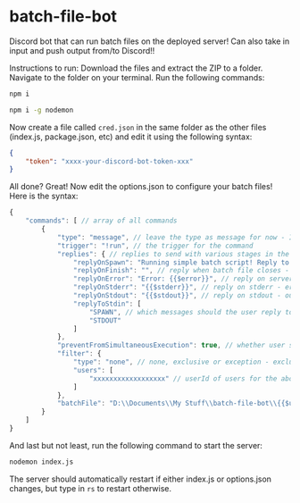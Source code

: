 # batch-file-bot
Discord bot that can run batch files on the deployed server! Can also take in input and push output from/to Discord!!

Instructions to run:
Download the files and extract the ZIP to a folder. Navigate to the folder on your terminal. Run the following commands:

```bash
npm i
```
```bash
npm i -g nodemon
```

Now create a file called ```cred.json``` in the same folder as the other files (index.js, package.json, etc) and edit it using the following syntax:

```json
{
    "token": "xxxx-your-discord-bot-token-xxx"
}
```

All done? Great! Now edit the options.json to configure your batch files! Here is the syntax:

```javascript
{
    "commands": [ // array of all commands
        {
            "type": "message", // leave the type as message for now - I will add more types such as slash commands in the future
            "trigger": "!run", // the trigger for the command
            "replies": { // replies to send with various stages in the batch file execution - leave blank string to not send any reply
                "replyOnSpawn": "Running simple batch script! Reply to this message to get an echo!", // reply when batch file is spawned
                "replyOnFinish": "", // reply when batch file closes - add {{$code}} to insert exit code
                "replyOnError": "Error: {{$error}}", // reply on server error - path wrong, etc. - add {{$error}} to insert error message
                "replyOnStderr": "{{$stderr}}", // reply on stderr - error generated within the batch file - add {$stderr}} to insert the error message
                "replyOnStdout": "{{$stdout}}", // reply on stdout - output generated by the batch file - add {{$stdout}} to insert the output message
                "replyToStdin": [
                    "SPAWN", // which messages should the user reply to in order to input text into the batch file - for example: SPAWN means that if the user replies to the replyOnSpawn message, it will go as input to the batch file
                    "STDOUT"
                ]
            },
            "preventFromSimultaneousExecution": true, // whether user should be able to run the same batch file multiple times simultaneously
            "filter": {
                "type": "none", // none, exclusive or exception - exclusive means only specified users should be able to run command, exception means all users except specified users should be able to run command - none means anybody can run command
                "users": [
                    "xxxxxxxxxxxxxxxxxx" // userId of users for the above specified filter - enable developer mode in Discord to copy user id
                ]
            },
            "batchFile": "D:\\Documents\\My Stuff\\batch-file-bot\\{{$userId}}-run.bat" // full path of batch file to run - can use {{$username}}, {{$discriminator}}, {{$userId}} to insert variables into the path
        }
    ]
}
```

And last but not least, run the following command to start the server:
```bash
nodemon index.js
```

The server should automatically restart if either index.js or options.json changes, but type in ```rs``` to restart otherwise.
